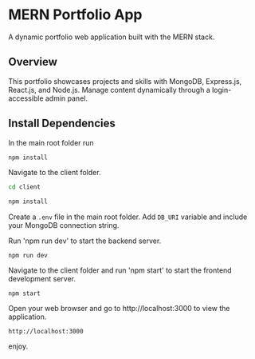 # MERN Portfolio App

A dynamic portfolio web application built with the MERN stack.

## Overview

This portfolio showcases projects and skills with MongoDB, Express.js, React.js, and Node.js. Manage content dynamically through a login-accessible admin panel.

## Install Dependencies

In the main root folder run
```bash
npm install
```

Navigate to the client folder.
```bash
cd client
```
```bash
npm install
```

Create a ```.env``` file in the main root folder.
Add ```DB_URI``` variable and include your MongoDB connection string.

Run 'npm run dev' to start the backend server.
```
npm run dev
```
Navigate to the client folder and run 'npm start' to start the frontend development server.
```
npm start
```

Open your web browser and go to http://localhost:3000 to view the application.
```
http://localhost:3000
```
enjoy.